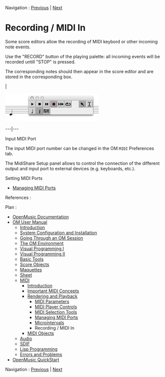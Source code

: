 Navigation : [Previous](Microintervals "page
précédente\(Microintervals\)") | [Next](MIDI-Objects "page
suivante\(MIDI Objects\)")


# Recording / MIDI In

Some score editors allow the recording of MIDI keybord or other incoming note
events.

Use the "RECORD" button of the playing palette: all incoming events will be
recorded untill "STOP" is pressed.

The corresponding notes should then appear in the score editor and are stored
in the corresponding box.

|

![](../res/midi-rec.png)  
  
---|---  
  
Input MIDI Port

The input MIDI port number can be changed in the OM `MIDI` Preferences tab.

The MidiShare Setup panel allows to control the connection of the different
output and input port to external devices (e.g. keyboards, etc.).

Setting MIDI Ports

  * [Managing MIDI Ports](MIDI-Ports)

References :

Plan :

  * [OpenMusic Documentation](OM-Documentation)
  * [OM User Manual](OM-User-Manual)
    * [Introduction](00-Sommaire)
    * [System Configuration and Installation](Installation)
    * [Going Through an OM Session](Goingthrough)
    * [The OM Environment](Environment)
    * [Visual Programming I](BasicVisualProgramming)
    * [Visual Programming II](AdvancedVisualProgramming)
    * [Basic Tools](BasicObjects)
    * [Score Objects](ScoreObjects)
    * [Maquettes](Maquettes)
    * [Sheet](Sheet)
    * [MIDI](MIDI)
      * [Introduction](Intro)
      * [Important MIDI Concepts](MIDI-Concepts)
      * [Rendering and Playback](MIDI-Playback)
        * [MIDI Parameters](MIDI-Params)
        * [MIDI Player Controls](MIDI-Controls)
        * [MIDI Selection Tools](MIDI-Utils)
        * [Managing MIDI Ports](MIDI-Ports)
        * [Microintervals](Microintervals)
        * Recording / MIDI In
      * [MIDI Objects](MIDI-Objects)
    * [Audio](Audio)
    * [SDIF](SDIF)
    * [Lisp Programming](Lisp)
    * [Errors and Problems](errors)
  * [OpenMusic QuickStart](QuickStart-Chapters)

Navigation : [Previous](Microintervals "page
précédente\(Microintervals\)") | [Next](MIDI-Objects "page
suivante\(MIDI Objects\)")

